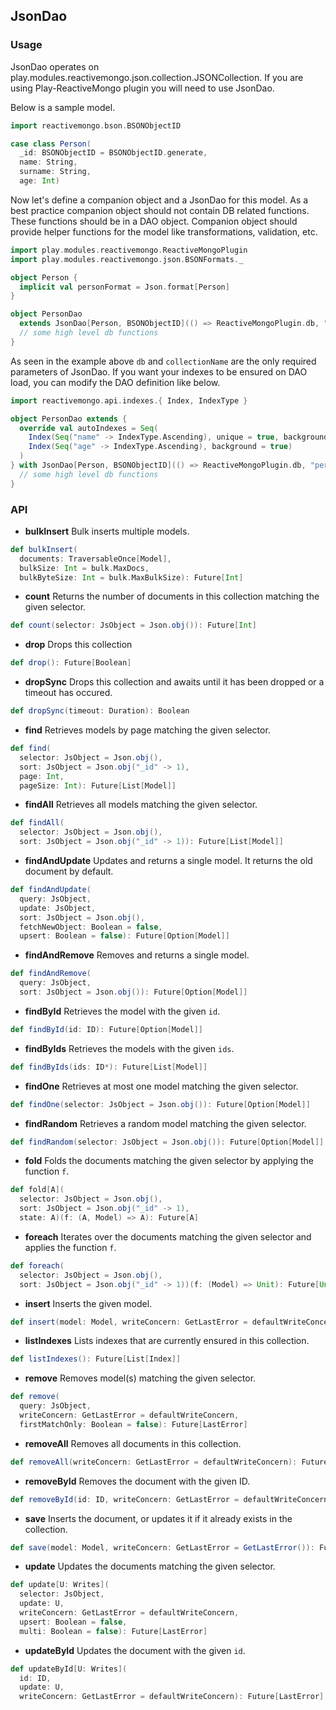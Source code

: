 ## JsonDao

### Usage

JsonDao operates on play.modules.reactivemongo.json.collection.JSONCollection.
If you are using Play-ReactiveMongo plugin you will need to use JsonDao.

Below is a sample model.

```scala
import reactivemongo.bson.BSONObjectID

case class Person(
  _id: BSONObjectID = BSONObjectID.generate,
  name: String,
  surname: String,
  age: Int)
```

Now let's define a companion object and a JsonDao for this model.
As a best practice companion object should not contain DB related functions.
These functions should be in a DAO object.
Companion object should provide helper functions for the model like transformations, validation, etc.

```scala
import play.modules.reactivemongo.ReactiveMongoPlugin
import play.modules.reactivemongo.json.BSONFormats._

object Person {
  implicit val personFormat = Json.format[Person]
}

object PersonDao
  extends JsonDao[Person, BSONObjectID](() => ReactiveMongoPlugin.db, "persons"){
  // some high level db functions
}
```

As seen in the example above ```db``` and ```collectionName``` are the only required parameters of JsonDao.
If you want your indexes to be ensured on DAO load, you can modify the DAO definition like below.

```scala
import reactivemongo.api.indexes.{ Index, IndexType }

object PersonDao extends {
  override val autoIndexes = Seq(
    Index(Seq("name" -> IndexType.Ascending), unique = true, background = true),
    Index(Seq("age" -> IndexType.Ascending), background = true)
  )
} with JsonDao[Person, BSONObjectID](() => ReactiveMongoPlugin.db, "persons") {
  // some high level db functions
}
```

### API

* **bulkInsert** Bulk inserts multiple models.

```scala
def bulkInsert(
  documents: TraversableOnce[Model],
  bulkSize: Int = bulk.MaxDocs,
  bulkByteSize: Int = bulk.MaxBulkSize): Future[Int]
```

* **count** Returns the number of documents in this collection matching the given selector.

```scala
def count(selector: JsObject = Json.obj()): Future[Int]
```

* **drop** Drops this collection

```scala
def drop(): Future[Boolean]
```

* **dropSync** Drops this collection and awaits until it has been dropped or a timeout has occured.

```scala
def dropSync(timeout: Duration): Boolean
```

* **find** Retrieves models by page matching the given selector.

```scala
def find(
  selector: JsObject = Json.obj(),
  sort: JsObject = Json.obj("_id" -> 1),
  page: Int,
  pageSize: Int): Future[List[Model]]
```

* **findAll** Retrieves all models matching the given selector.

```scala
def findAll(
  selector: JsObject = Json.obj(),
  sort: JsObject = Json.obj("_id" -> 1)): Future[List[Model]]
```

* **findAndUpdate** Updates and returns a single model. It returns the old document by default.

```scala
def findAndUpdate(
  query: JsObject,
  update: JsObject,
  sort: JsObject = Json.obj(),
  fetchNewObject: Boolean = false,
  upsert: Boolean = false): Future[Option[Model]]
```

* **findAndRemove** Removes and returns a single model.

```scala
def findAndRemove(
  query: JsObject,
  sort: JsObject = Json.obj()): Future[Option[Model]]
```

* **findById** Retrieves the model with the given `id`.

```scala
def findById(id: ID): Future[Option[Model]]
```

* **findByIds** Retrieves the models with the given `ids`.

```scala
def findByIds(ids: ID*): Future[List[Model]]
```

* **findOne** Retrieves at most one model matching the given selector.

```scala
def findOne(selector: JsObject = Json.obj()): Future[Option[Model]]
```

* **findRandom** Retrieves a random model matching the given selector.

```scala
def findRandom(selector: JsObject = Json.obj()): Future[Option[Model]]
```

* **fold** Folds the documents matching the given selector by applying the function `f`.

```scala
def fold[A](
  selector: JsObject = Json.obj(),
  sort: JsObject = Json.obj("_id" -> 1),
  state: A)(f: (A, Model) => A): Future[A]
```

* **foreach** Iterates over the documents matching the given selector and applies the function `f`.

```scala
def foreach(
  selector: JsObject = Json.obj(),
  sort: JsObject = Json.obj("_id" -> 1))(f: (Model) => Unit): Future[Unit]
```

* **insert** Inserts the given model.

```scala
def insert(model: Model, writeConcern: GetLastError = defaultWriteConcern): Future[LastError]
```

* **listIndexes** Lists indexes that are currently ensured in this collection.

```scala
def listIndexes(): Future[List[Index]]
```

* **remove** Removes model(s) matching the given selector.

```scala
def remove(
  query: JsObject,
  writeConcern: GetLastError = defaultWriteConcern,
  firstMatchOnly: Boolean = false): Future[LastError]
```

* **removeAll** Removes all documents in this collection.

```scala
def removeAll(writeConcern: GetLastError = defaultWriteConcern): Future[LastError]
```

* **removeById** Removes the document with the given ID.

```scala
def removeById(id: ID, writeConcern: GetLastError = defaultWriteConcern): Future[LastError]
```

* **save** Inserts the document, or updates it if it already exists in the collection.

```scala
def save(model: Model, writeConcern: GetLastError = GetLastError()): Future[LastError]
```

* **update** Updates the documents matching the given selector.

```scala
def update[U: Writes](
  selector: JsObject,
  update: U,
  writeConcern: GetLastError = defaultWriteConcern,
  upsert: Boolean = false,
  multi: Boolean = false): Future[LastError]
```

* **updateById** Updates the document with the given `id`.

```scala
def updateById[U: Writes](
  id: ID,
  update: U,
  writeConcern: GetLastError = defaultWriteConcern): Future[LastError]
```
